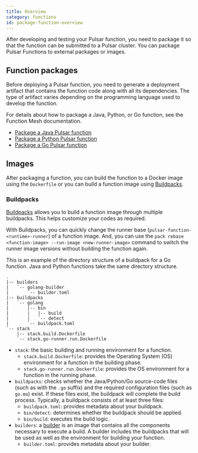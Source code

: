 ```yaml
---
title: Overview
category: functions
id: package-function-overview
---
```


After developing and testing your Pulsar function, you need to package it so that the function can be submitted to a Pulsar cluster. You can package Pulsar Functions to external packages or images.

## Function packages

Before deploying a Pulsar function, you need to generate a deployment artifact that contains the function code along with all its dependencies. The type of artifact varies depending on the programming language used to develop the function.

For details about how to package a Java, Python, or Go function, see the Function Mesh documentation.

- [Package a Java Pulsar function](/docs/functions/package-function/package-function-java.md)
- [Package a Python Pulsar function](/docs/functions/package-function/package-function-python.md)
- [Package a Go Pulsar function](/docs/functions/package-function/package-function-go.md)

## Images

After packaging a function, you can build the function to a Docker image using the `Dockerfile` or you can build a function image using [Buildpacks](https://buildpacks.io/docs/concepts/components/buildpack/).

### Buildpacks

[Buildpacks](https://buildpacks.io/docs/concepts/components/buildpack/) allows you to build a function image through multiple buildpacks. This helps customize your codes as required. 

With Buildpacks, you can quickly change the runner base (`pulsar-function-<runtime>-runner`) of a function image. And, you can use the `pack rebase <function-image> --run-image <new-runner-image>` command to switch the runner image versions without building the function again.

This is an example of the directory structure of a buildpack for a Go function. Java and Python functions take the same directory structure.

```
.
|-- builders
|   `-- golang-builder
|       `-- builder.toml
|-- buildpacks
|   `-- golang
|       |-- bin
|       |   |-- build
|       |   `-- detect
|       `-- buildpack.toml
`-- stack
    |-- stack.build.Dockerfile
    `-- stack.go-runner.run.Dockerfile
```

- `stack`: the basic building and running environment for a function.
    - `stack.build.Dockerfile`: provides the Operating System (OS) environment for a function in the building phase.
    - `stack.go-runner.run.Dockerfile`: provides the OS environment for a function in the running phase.
- `buildpacks`: checks whether the Java/Python/Go source-code files (such as with the `.go` suffix) and the required configuration files (such as `go.mo`) exist. If these files exist, the buildpack will complete the build process. Typically, a buildpack consists of at least three files:
    - `buildpack.toml`: provides metadata about your buildpack.
    - `bin/detect`: determines whether the buildpack should be applied.
    - `bin/build`: executes the build logic.
- `builders`: a [builder](https://buildpacks.io/docs/concepts/components/builder/) is an image that contains all the components necessary to execute a build. A builder includes the buildpacks that will be used as well as the environment for building your function.
    - `builder.toml`: provides metadata about your builder.
